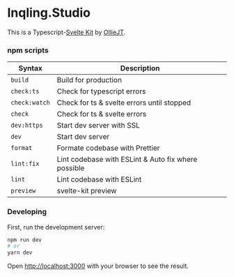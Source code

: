 # Inqling.Studio

This is a Typescript-[Svelte Kit](https://kit.svelte.dev/) by [OllieJT](https://github.com/OllieJT).

### npm scripts

| Syntax        | Description                                         |
| ------------- | --------------------------------------------------- |
| `build`       | Build for production                                |
| `check:ts`    | Check for typescript errors                         |
| `check:watch` | Check for ts & svelte errors until stopped          |
| `check`       | Check for ts & svelte errors                        |
| `dev:https`   | Start dev server with SSL                           |
| `dev`         | Start dev server                                    |
| `format`      | Formate codebase with Prettier                      |
| `lint:fix`    | Lint codebase with ESLint & Auto fix where possible |
| `lint`        | Lint codebase with ESLint                           |
| `preview`     | svelte-kit preview                                  |

### Developing

First, run the development server:

```bash
npm run dev
# or
yarn dev
```

Open [http://localhost:3000](http://localhost:3000) with your browser to see the result.

